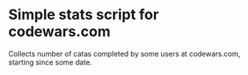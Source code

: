 # Simple stats script for codewars.com

Collects number of catas completed by some users at codewars.com, starting since some date.